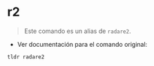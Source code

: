 # r2

> Este comando es un alias de `radare2`.

- Ver documentación para el comando original:

`tldr radare2`
